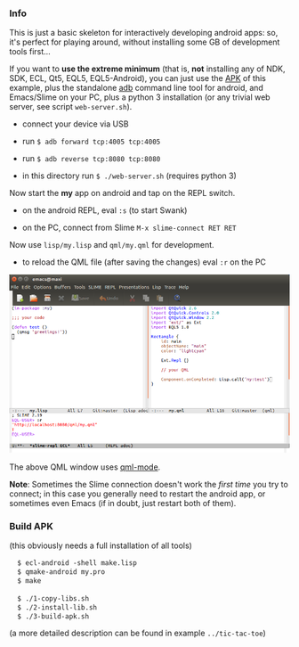 
### Info

This is just a basic skeleton for interactively developing android apps: so,
it's perfect for playing around, without installing some GB of development
tools first...

If you want to **use the extreme minimum** (that is, **not** installing any of
NDK, SDK, ECL, Qt5, EQL5, EQL5-Android), you can just use the
[APK](http://lights-of-holiness.eu/tmp/my.apk) of this example, plus the
standalone
[adb](https://developer.android.com/studio/releases/platform-tools.html)
command line tool for android, and Emacs/Slime on your PC, plus a python 3
installation (or any trivial web server, see script `web-server.sh`).

* connect your device via USB

* run `$ adb forward tcp:4005 tcp:4005`

* run `$ adb reverse tcp:8080 tcp:8080`

* in this directory run `$ ./web-server.sh` (requires python 3)

Now start the **my** app on android and tap on the REPL switch.

* on the android REPL, eval `:s` (to start Swank)

* on the PC, connect from Slime `M-x slime-connect RET RET`

Now use `lisp/my.lisp` and `qml/my.qml` for development.

* to reload the QML file (after saving the changes) eval `:r` on the PC

![screenshot Emacs/Slime](../../screenshots/scetching.png)

The above QML window uses
[qml-mode](https://www.emacswiki.org/emacs/qml-mode.el).

**Note**: Sometimes the Slime connection doesn't work the *first time* you try
to connect; in this case you generally need to restart the android app, or
sometimes even Emacs (if in doubt, just restart both of them).


### Build APK

(this obviously needs a full installation of all tools)

```
  $ ecl-android -shell make.lisp
  $ qmake-android my.pro
  $ make

  $ ./1-copy-libs.sh
  $ ./2-install-lib.sh
  $ ./3-build-apk.sh
```

(a more detailed description can be found in example `../tic-tac-toe`)
